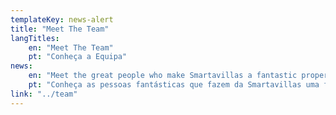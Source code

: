 ```yaml
---
templateKey: news-alert
title: "Meet The Team"
langTitles:
    en: "Meet The Team"
    pt: "Conheça a Equipa"
news: 
    en: "Meet the great people who make Smartavillas a fantastic property management company in the Algarve"
    pt: "Conheça as pessoas fantásticas que fazem da Smartavillas uma fantástica empresa de gestão imobiliária no Algarve"
link: "../team"
---
```

